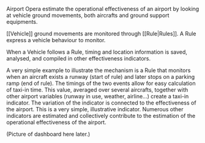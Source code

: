 
Airport Opera estimate the operational effectiveness of an airport by looking at vehicle ground movements, both aircrafts and ground support equipments.

[[Vehicle]] ground movements are monitored through [[Rule|Rules]]. A Rule express a vehicle behaviour to monitor. 

When a Vehicle follows a Rule, timing and location information is saved, analysed, and compiled in other effectiveness indicators.

A very simple example to illustrate the mechanism is a Rule that monitors when an aircraft exists a runway (start of rule) and later stops on a parking ramp (end of rule). The timings of the two events allow for easy calculation of taxi-in time. This value, averaged over several aircrafts, together with other airport variables (runway in use, weather, airline...) create a taxi-in indicator. The variation of the indicator is connected to the effectiveness of the airport. This is a very simple, illustrative indicator. Numerous other indicators are estimated and collectively contribute to the estimation of the operational effectiveness of the airport.

(Picture of dashboard here later.)